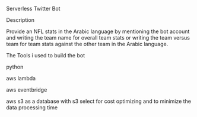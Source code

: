 Serverless Twitter Bot

Description

Provide an NFL stats in the Arabic language by mentioning the bot account and writing the team name for overall team stats
or writing the team versus team for team stats against the other team
in the Arabic language.


The Tools i used to build the bot

python

aws lambda

aws eventbridge

aws s3 as a database with s3 select for cost optimizing and to minimize the data processing time

